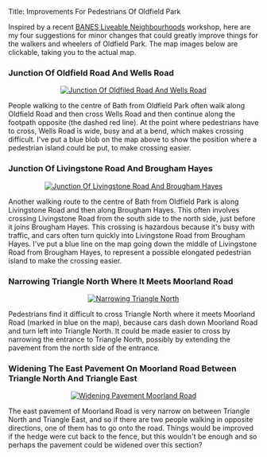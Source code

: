 Title: Improvements For Pedestrians Of Oldfield Park

Inspired by a recent [BANES Liveable
Neighbourhoods](https://beta.bathnes.gov.uk/liveable-neighbourhoods) workshop, here are
my four suggestions for minor changes that could greatly improve things for the walkers
and wheelers of Oldfield Park. The map images below are clickable, taking you to the
actual map.


### Junction Of Oldfield Road And Wells Road

<p style="text-align: center">
  <a href="https://www.openstreetmap.org/?mlat=51.37452&mlon=-2.36864#map=19/51.37452/-2.36864">
    <img alt="Junction Of Oldfiled Road And Wells Road"
      src="{static}/images/2022/wells_road_map.png">
  </a>
</p>

People walking to the centre of Bath from Oldfield Park often walk along Oldfield Road
and then cross Wells Road and then continue along the footpath opposite (the dashed red
line). At the point where pedestrians have to cross, Wells Road is wide, busy and at a
bend, which makes crossing difficult. I've put a blue blob on the map above to show the
position where a pedestrian island could be put, to make crossing easier.


### Junction Of Livingstone Road And Brougham Hayes

<p style="text-align: center">
  <a href="https://www.openstreetmap.org/?mlat=51.37839&mlon=-2.37663#map=19/51.37839/-2.37663&layers=N">
    <img alt="Junction Of Livingstone Road And Brougham Hayes"
      src="{static}/images/2022/livingstone_road_map.png">
  </a>
</p>

Another walking route to the centre of Bath from Oldfield Park is along Livingstone Road
and then along Brougham Hayes. This often involves crossing Livingstone Road from the
south side to the north side, just before it joins Brougham Hayes. This crossing is
hazardous because it's busy with traffic, and cars often turn quickly into Livingstone
Road from Brougham Hayes. I've put a blue line on the map going down the middle of Livingstone Road from Brougham Hayes, to represent a possible elongated pedestrian island to
make the crossing easier.


### Narrowing Triangle North Where It Meets Moorland Road

<p style="text-align: center">
  <a href="https://www.openstreetmap.org/?mlat=51.37881&mlon=-2.38076#map=19/51.37881/-2.38076&layers=N">
    <img alt="Narrowing Triangle North"
        src="{static}/images/2022/triangle_north_map.png">
  </a>
</p>

Pedestrians find it difficult to cross Triangle North where it meets Moorland Road
(marked in blue on the map), because cars dash down Moorland Road and turn left into
Triangle North. It could be made easier to cross by narrowing the entrance to Triangle
North, possibly by extending the pavement from the north side of the entrance.


### Widening The East Pavement On Moorland Road Between Triangle North And Triangle East

<p style="text-align: center">
  <a href="https://www.openstreetmap.org/#map=19/51.37849/-2.38061&layers=N">
    <img alt="Widening Pavement Moorland Road"
      src="{static}/images/2022/moorland_road_map.png">
  </a>
</p>

The east pavement of Moorland Road is very narrow on between Triangle North and Triangle
East, and so if there are two people walking in opposite directions, one of them has to
go onto the road. Things would be improved if the hedge were cut back to the fence, but
this wouldn't be enough and so perhaps the pavement could be widened over this section?
